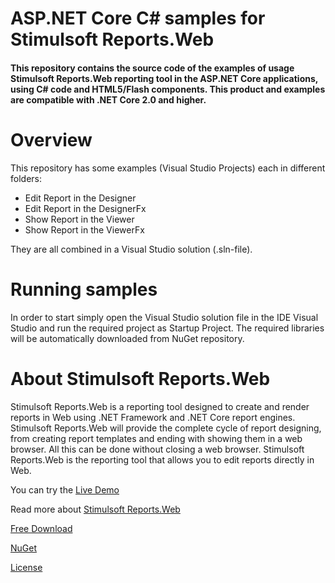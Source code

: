 # ASP.NET Core C# samples for Stimulsoft Reports.Web

#### This repository contains the source code of the examples of usage Stimulsoft Reports.Web reporting tool in the ASP.NET Core applications, using C# code and HTML5/Flash components. This product and examples are compatible with .NET Core 2.0 and higher.

# Overview
This repository has some examples (Visual Studio Projects) each in different folders:
* Edit Report in the Designer
* Edit Report in the DesignerFx
* Show Report in the Viewer
* Show Report in the ViewerFx

They are all combined in a Visual Studio solution (.sln-file).

# Running samples
In order to start simply open the Visual Studio solution file in the IDE Visual Studio and run the required project as Startup Project. The required libraries will be automatically downloaded from NuGet repository.

# About Stimulsoft Reports.Web
Stimulsoft Reports.Web is a reporting tool designed to create and render reports in Web using .NET Framework and .NET Core report engines. Stimulsoft Reports.Web will provide the complete cycle of report designing, from creating report templates and ending with showing them in a web browser. All this can be done without closing a web browser. Stimulsoft Reports.Web is the reporting tool that allows you to edit reports directly in Web.

You can try the [Live Demo](http://demo.stimulsoft.com/#Net)

Read more about [Stimulsoft Reports.Web](https://www.stimulsoft.com/en/products/reports-web)

[Free Download](https://www.stimulsoft.com/en/downloads)

[NuGet](https://www.nuget.org/packages/Stimulsoft.Reports.Mvc)

[License](LICENSE.md)
